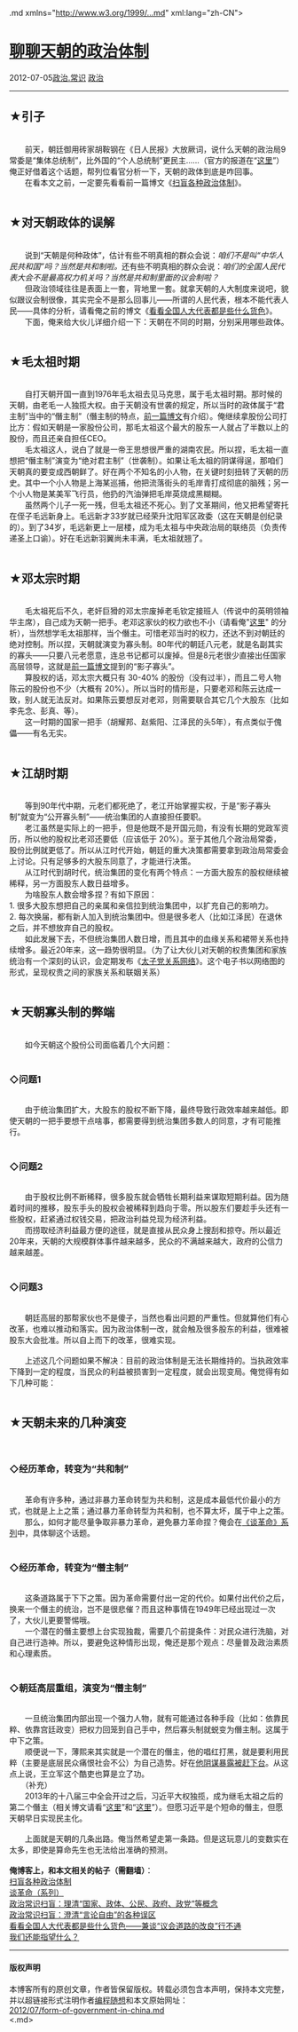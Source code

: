 <!DOCTYPE.md>
.md xmlns="http://www.w3.org/1999/...md" xml:lang="zh-CN">
<head>
<meta http-equiv="Content-Type" content="text.md; charset=utf-8" />
<meta name="generator" content="Python script by program.think@gmail.com" />
<meta name="provider" content="program-think.blogspot.com" />
<link type="text/css" rel="stylesheet" href="../../css/program-think.css" />
<title>聊聊天朝的政治体制 - 编程随想的博客</title>
</head>
<body>
<div id="main" style="width:100%;">
<h1><a href="../../index.md" title="回到首页">聊聊天朝的政治体制</a></h1>
<div class="post-info"><span class="date-header">2012-07-05</span><a href="../../tags/E694BFE6B2BB.E5B8B8E8AF86.md" class="tag">政治.常识</a> <a href="../../tags/E694BFE6B2BB.md" class="tag">政治</a> </div>
<hr>
<div class="post">
<h2>★引子</h2><br />&#12288;&#12288;前天，朝廷御用砖家胡鞍钢在《日人民报》大放厥词，说什么天朝的政治局9常委是“集体总统制”，比外国的“个人总统制”更民主......（官方的报道在“<a href="http://opinion.huanqiu.com/1152/2012-07/2877106...md" target="_blank" rel="nofollow">这里</a>”）俺正好借着这个话题，帮列位看官分析一下，天朝的政体到底是咋回事。<br />&#12288;&#12288;在看本文之前，一定要先看看前一篇博文《<a href="../../2012/07/form-of-government.md">扫盲各种政治体制</a>》。<a name='more'></a><!--program-think--><br /><br /><h2>★对天朝政体的误解</h2><br />&#12288;&#12288;说到“天朝是何种政体”，估计有些不明真相的群众会说：<i>咱们不是叫“中华人民共和国”吗？当然是共和制啦。</i>还有些不明真相的群众会说：<i>咱们的全国人民代表大会不是最高权力机关吗？当然是共和制里面的议会制啦？</i><br />&#12288;&#12288;但政治领域往往是表面上一套，背地里一套。就拿天朝的人大制度来说吧，貌似跟议会制很像，其实完全不是那么回事儿——所谓的人民代表，根本不能代表人民——具体的分析，请看俺之前的博文《<a href="../../2012/03/national-people-congress.md">看看全国人大代表都是些什么货色</a>》。<br />&#12288;&#12288;下面，俺来给大伙儿详细介绍一下：天朝在不同的时期，分别采用哪些政体。<br /><br /><h2>★毛太祖时期</h2><br />&#12288;&#12288;自打天朝开国一直到1976年毛太祖去见马克思，属于毛太祖时期。那时候的天朝，由老毛一人独揽大权。由于天朝没有世袭的规定，所以当时的政体属于“君主制”当中的“僭主制”（僭主制的特点，<a href="../../2012/07/form-of-government.md">前一篇博文</a>有介绍）。俺继续拿股份公司打比方：假如天朝是一家股份公司，那毛太祖这个最大的股东一人就占了半数以上的股份，而且还亲自担任CEO。<br />&#12288;&#12288;毛太祖这人，说白了就是一帝王思想很严重的湖南农民。所以捏，毛太祖一直想把“僭主制”演变为“绝对君主制”（世袭制）。如果让毛太祖的阴谋得逞，那咱们天朝真的要变成西朝鲜了。好在两个不知名的小人物，在关键时刻扭转了天朝的历 史。其中一个小人物是上海某巡捕，他把流落街头的毛岸青打成彻底的脑残；另一个小人物是某美军飞行员，他扔的汽油弹把毛岸英烧成黑糊糊。<br />&#12288;&#12288;虽然两个儿子一死一残，但毛太祖还不死心。到了文革期间，他又把希望寄托在侄子毛远新身上。毛远新才33岁就已经荣升沈阳军区政委（这在天朝是创纪录的）。到了34岁，毛远新更上一层楼，成为毛太祖与中央政治局的联络员（负责传递圣上口谕）。好在毛远新羽翼尚未丰满，毛太祖就翘了。<br /><br /><h2>★邓太宗时期</h2><br />&#12288;&#12288;毛太祖死后不久，老奸巨猾的邓太宗废掉老毛钦定接班人（传说中的英明领袖华主席），自己成为天朝一把手。老邓这家伙的权力欲也不小（请看俺"<a href="../../2011/06/june-fourth-incident-2.md">这里</a>" 的分析），当然想学毛太祖那样，当个僭主。可惜老邓当时的权力，还达不到对朝廷的绝对控制。所以捏，天朝就演变为寡头制。80年代的朝廷八元老，就是名副其实的寡头——只要八元老愿意，连总书记都可以废掉。但是8元老很少直接出任国家高层领导，这就是<a href="../../2012/07/form-of-government.md">前一篇博文</a>提到的“影子寡头”。<br />&#12288;&#12288;算股权的话，邓太宗大概只有 30-40% 的股份（没有过半），而且二号人物陈云的股份也不少（大概有 20%）。所以当时的情形是，只要老邓和陈云达成一致，别人就无法反对。如果陈云要想反对老邓，则需要联合其它几个大股东（比如李先念、彭真、等）。<br />&#12288;&#12288;这一时期的国家一把手（胡耀邦、赵紫阳、江泽民的头5年），有点类似于傀儡——有名无实。<br /><br /><h2>★江胡时期</h2><br />&#12288;&#12288;等到90年代中期，元老们都死绝了，老江开始掌握实权，于是“影子寡头制”就变为“公开寡头制”——统治集团的人直接担任要职。<br />&#12288;&#12288;老江虽然是实际上的一把手，但是他既不是开国元勋，有没有长期的党政军资历，所以他的股权比老邓还要低（应该低于 20%）。至于其他几个政治局常委，股份比例就更低了。所以从江时代开始，朝廷的重大决策都需要拿到政治局常委会上讨论。只有足够多的大股东同意了，才能进行决策。<br />&#12288;&#12288;从江时代到胡时代，统治集团的变化有两个特点：一方面大股东的股权继续被稀释，另一方面股东人数日益增多。<br />&#12288;&#12288;为啥股东人数会增多捏？有如下原因：<br />1. 很多大股东想把自己的亲属和亲信拉到统治集团中，以扩充自己的影响力。<br />2. 每次换届，都有新人加入到统治集团中。但是很多老人（比如江泽民）在退休之后，并不想放弃自己的股权。<br />&#12288;&#12288;如此发展下去，不但统治集团人数日增，而且其中的血缘关系和裙带关系也持续增多。最近20年来，这一趋势很明显。（为了让大伙儿对天朝的权贵集团和家族统治有一个深刻的认识，会定期发布《<a href="../../2015/02/Princelings.md">太子党关系网络</a>》。这个电子书以网络图的形式，呈现权贵之间的家族关系和联姻关系）<br /><br /><h2>★天朝寡头制的弊端</h2><br />&#12288;&#12288;如今天朝这个股份公司面临着几个大问题：<br /><br /><h3>◇问题1</h3><br />&#12288;&#12288;由于统治集团扩大，大股东的股权不断下降，最终导致行政效率越来越低。即使天朝的一把手要想干点啥事，都需要得到统治集团多数人的同意，才有可能推行。<br /><br /><h3>◇问题2</h3><br />&#12288;&#12288;由于股权比例不断稀释，很多股东就会牺牲长期利益来谋取短期利益。因为随着时间的推移，股东手头的股权会被稀释到趋向于零。所以股东们要趁手头还有一些股权，赶紧通过权钱交易，把政治利益兑现为经济利益。<br />&#12288;&#12288;而捞取经济利益最方便的途径，就是直接从民众身上搜刮和掠夺。所以最近20年来，天朝的大规模群体事件越来越多，民众的不满越来越大，政府的公信力越来越差。<br /><br /><h3>◇问题3</h3><br />&#12288;&#12288;朝廷高层的那帮家伙也不是傻子，当然也看出问题的严重性。但就算他们有心改革，也难以推动和落实。因为政治体制一改，就会触及很多股东的利益，很难被股东大会批准。所以自上而下的改革，很难实现。<br /><br />&#12288;&#12288;上述这几个问题如果不解决：目前的政治体制是无法长期维持的。当执政效率下降到一定的程度，当民众的利益被损害到一定程度，就会出现变局。俺觉得有如下几种可能：<br /><br /><h2>★天朝未来的几种演变</h2><br /><h3>◇经历革命，转变为“共和制”</h3><br />&#12288;&#12288;革命有许多种，通过非暴力革命转型为共和制，这是成本最低代价最小的方式，也就是上上之策；通过暴力革命转型为共和制，也不算太坏，属于中上之策。<br />&#12288;&#12288;那么，如何才能尽量争取非暴力革命，避免暴力革命捏？俺会在<a href="../../2011/12/revolution-0.md">《谈革命》系列</a>中，具体聊这个话题。<br /><br /><h3>◇经历革命，转变为“僭主制”</h3><br />&#12288;&#12288;这条道路属于下下之策。因为革命需要付出一定的代价。如果付出代价之后，换来一个僭主的统治，岂不是很悲催？而且这种事情在1949年已经出现过一次了，大伙儿更要警惕哦。<br />&#12288;&#12288;一个潜在的僭主要想上台实现独裁，需要几个前提条件：对民众进行洗脑，对自己进行造神。所以，要避免这种情形出现，俺还是那个观点：尽量普及政治素质和心理素质。<br /><br /><h3>◇朝廷高层重组，演变为“僭主制”</h3><br />&#12288;&#12288;一旦统治集团内部出现一个强力人物，就有可能通过各种手段（比如：依靠民粹、依靠宫廷政变）把权力回笼到自己手中，然后寡头制就蜕变为僭主制。这属于中下之策。<br />&#12288;&#12288;顺便说一下，薄熙来其实就是一个潜在的僭主，他的唱红打黑，就是要利用民粹（主要是底层民众痛恨社会不公）为自己造势。好在<a href="../../2012/04/bo-xilai-purged-from-party-posts.md">他阴谋暴露被赶下台</a>。从这点上说，王立军这个酷吏也算是立了功。<br />&#12288;&#12288;（补充）<br />&#12288;&#12288;2013年的十八届三中全会开过之后，习近平大权独揽，成为继毛太祖之后的第二个僭主（相关博文请看“<a href="../../2013/11/cpc-third-plenary-session.md">这里</a>”和“<a href="../../2013/11/weekly-share-58.md">这里</a>”）。但愿习近平是个短命的僭主，但愿天朝早日实现民主化。<br /><br />&#12288;&#12288;上面就是天朝的几条出路。俺当然希望走第一条路。但是这玩意儿的变数实在太多，即使是算命先生也无法给出准确的预测。<br /><br /><b>俺博客上，和本文相关的帖子（需翻墙）</b>：<br /><a href="../../2012/07/form-of-government.md">扫盲各种政治体制</a><br /><a href="../../2011/12/revolution-0.md">谈革命（系列）</a><br /><a href="../../2013/12/political-concepts-state-citizenship-etc.md">政治常识扫盲：理清“国家、政体、公民、政府、政党”等概念</a><br /><a href="../../2014/02/freedom-of-speech.md">政治常识扫盲：澄清“言论自由”的各种误区</a><br /><a href="../../2012/03/national-people-congress.md">看看全国人大代表都是些什么货色——兼谈“议会道路的改良”行不通</a><br /><a href="../../2011/01/what-we-can-depend-on.md">我们还能指望什么？</a><div class="blogger-post-footer">
</div>
<hr>
<div class="copyright">
<h4>版权声明</h4>
本博客所有的原创文章，作者皆保留版权。转载必须包含本声明，保持本文完整，并以超链接形式注明作者<a href="mailto:program.think@gmail.com">编程随想</a>和本文原始网址：<br>
<a href="2012/07/form-of-government-in-china.md">2012/07/form-of-government-in-china.md</a>
</div>
</div>
</body>
<.md>

